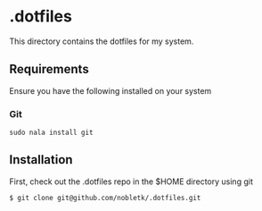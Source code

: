 # .dotfiles

This directory contains the dotfiles for my system.

## Requirements

Ensure you have the following installed on your system

### Git

```
sudo nala install git
```


## Installation

First, check out the .dotfiles repo in the $HOME directory using git

```
$ git clone git@github.com/nobletk/.dotfiles.git
```
